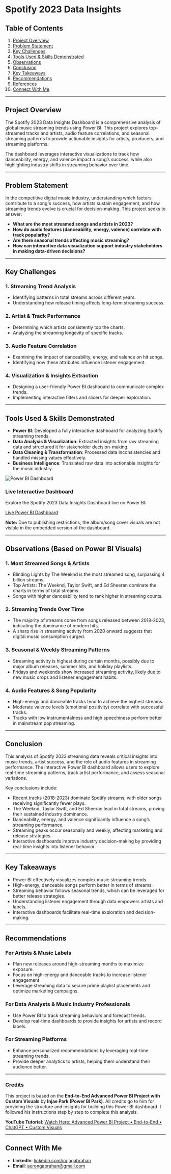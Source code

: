 # Spotify 2023 Data Insights

## Table of Contents
1. [Project Overview](#project-overview)
2. [Problem Statement](#problem-statement)
3. [Key Challenges](#key-challenges)
4. [Tools Used & Skills Demonstrated](#tools-used--skills-demonstrated)
5. [Observations](#observations)
6. [Conclusion](#conclusion)
7. [Key Takeaways](#key-takeaways)
8. [Recommendations](#recommendations)
9. [References](#references)
10. [Connect With Me](#connect-with-me)

---

## Project Overview
The Spotify 2023 Data Insights Dashboard is a comprehensive analysis of global music streaming trends using Power BI. This project explores top-streamed tracks and artists, audio feature correlations, and seasonal streaming patterns to provide actionable insights for artists, producers, and streaming platforms.

The dashboard leverages interactive visualizations to track how danceability, energy, and valence impact a song’s success, while also highlighting industry shifts in streaming behavior over time.

---

## Problem Statement
In the competitive digital music industry, understanding which factors contribute to a song's success, how artists sustain engagement, and how streaming trends evolve is crucial for decision-making. This project seeks to answer:

- **What are the most streamed songs and artists in 2023?**
- **How do audio features (danceability, energy, valence) correlate with track popularity?**
- **Are there seasonal trends affecting music streaming?**
- **How can interactive data visualization support industry stakeholders in making data-driven decisions?**

---

## Key Challenges
### 1. **Streaming Trend Analysis**
  - Identifying patterns in total streams across different years.
  - Understanding how release timing affects long-term streaming success.

### 2. **Artist & Track Performance**
  - Determining which artists consistently top the charts.
  - Analyzing the streaming longevity of specific tracks.

### 3. **Audio Feature Correlation**
  - Examining the impact of danceability, energy, and valence on hit songs.
  - Identifying how these attributes influence listener engagement.

### 4. **Visualization & Insights Extraction**
  - Designing a user-friendly Power BI dashboard to communicate complex trends.
  - Implementing interactive filters and slicers for deeper exploration.

---

## Tools Used & Skills Demonstrated
- **Power BI**: Developed a fully interactive dashboard for analyzing Spotify streaming trends.
- **Data Analysis & Visualization**: Extracted insights from raw streaming data and structured it for stakeholder decision-making.
- **Data Cleaning & Transformation**: Processed data inconsistencies and handled missing values effectively.
- **Business Intelligence**: Translated raw data into actionable insights for the music industry.

![Power BI Dashboard](assets/images/powerbi_dashboard.gif)

### **Live Interactive Dashboard**
Explore the Spotify 2023 Data Insights Dashboard live on Power BI:

[Live Power BI Dashboard](https://app.powerbi.com/reportEmbed?reportId=516278cf-e00f-4428-bd92-bc13fef239c6&autoAuth=true&ctid=254ba93e-1f6f-48f3-90e6-e2766664b477)

**Note:** Due to publishing restrictions, the album/song cover visuals are not visible in the embedded version of the dashboard.

---

## Observations (Based on Power BI Visuals)
### **1. Most Streamed Songs & Artists**
- Blinding Lights by The Weeknd is the most streamed song, surpassing 4 billion streams.
- Top Artists: The Weeknd, Taylor Swift, and Ed Sheeran dominate the charts in terms of total streams.
- Songs with higher danceability tend to rank higher in streaming counts.

### **2. Streaming Trends Over Time**
- The majority of streams come from songs released between 2018-2023, indicating the dominance of modern hits.
- A sharp rise in streaming activity from 2020 onward suggests that digital music consumption surged.

### **3. Seasonal & Weekly Streaming Patterns**
- Streaming activity is highest during certain months, possibly due to major album releases, summer hits, and holiday playlists.
- Fridays and weekends show increased streaming activity, likely due to new music drops and listener engagement habits.

### **4. Audio Features & Song Popularity**
- High-energy and danceable tracks tend to achieve the highest streams.
- Moderate valence levels (emotional positivity) correlate with successful tracks.
- Tracks with low instrumentalness and high speechiness perform better in mainstream pop streaming.

---

## Conclusion
This analysis of Spotify 2023 streaming data reveals critical insights into music trends, artist success, and the role of audio features in streaming performance. The interactive Power BI dashboard allows users to explore real-time streaming patterns, track artist performance, and assess seasonal variations.

Key conclusions include:
- Recent tracks (2018-2023) dominate Spotify streams, with older songs receiving significantly fewer plays.
- The Weeknd, Taylor Swift, and Ed Sheeran lead in total streams, proving their sustained industry dominance.
- Danceability, energy, and valence significantly influence a song’s streaming performance.
- Streaming peaks occur seasonally and weekly, affecting marketing and release strategies.
- Interactive dashboards improve industry decision-making by providing real-time insights into listener behavior.

---

## Key Takeaways
- Power BI effectively visualizes complex music streaming trends.
- High-energy, danceable songs perform better in terms of streams.
- Streaming behavior follows seasonal trends, which can be leveraged for better release strategies.
- Understanding listener engagement through data empowers artists and labels.
- Interactive dashboards facilitate real-time exploration and decision-making.

---

## Recommendations
### **For Artists & Music Labels**
- Plan new releases around high-streaming months to maximize exposure.
- Focus on high-energy and danceable tracks to increase listener engagement.
- Leverage streaming data to secure prime playlist placements and optimize marketing campaigns.

### **For Data Analysts & Music Industry Professionals**
- Use Power BI to track streaming behaviors and forecast trends.
- Develop real-time dashboards to provide insights for artists and record labels.

### **For Streaming Platforms**
- Enhance personalized recommendations by leveraging real-time streaming trends.
- Provide deeper analytics to artists, helping them understand their audience better.

---

### **Credits**
This project is based on the **End-to-End Advanced Power BI Project with Custom Visuals** by **Injae Park (Power BI Park)**.
All credits go to him for providing the structure and insights for building this Power BI dashboard.
I followed his instructions step by step to complete this analysis.

**YouTube Tutorial**: [Watch Here: Advanced Power BI Project • End-to-End • ChatGPT • Custom Visuals](https://youtu.be/ZSrVOyKAC4Y?si=u7poYXFCt_uWa27t)

---

## Connect With Me
- **LinkedIn**: [linkedin.com/in/jagabrahan](https://linkedin.com/in/jagabrahan)
- **Email**: aerongabrahan@gmail.com
